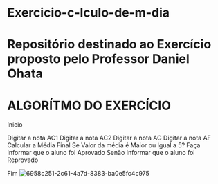 # Exercicio-c-lculo-de-m-dia

# Repositório destinado ao Exercício proposto pelo Professor Daniel Ohata

# ALGORÍTMO DO EXERCÍCIO

Início

Digitar a nota AC1 
Digitar a  nota AC2
Digitar a nota AG 
Digitar a nota AF
Calcular a Média Final 
Se Valor da média é Maior ou Igual a 5? Faça 
Informar que o aluno foi Aprovado Senão Informar que o aluno foi Reprovado 

Fim
![6958c251-2c61-4a7d-8383-ba0e5fc4c975](https://user-images.githubusercontent.com/106120953/169918436-9d31e0b7-d45d-4b66-ad7c-32363e4fe57d.jpg)

